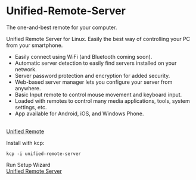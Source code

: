 # Unified-Remote-Server
The one-and-best remote for your computer.

Unified Remote Server for Linux. Easily the best way of controlling your PC from your smartphone.
  * Easily connect using WiFi (and Bluetooth coming soon).
  * Automatic server detection to easily find servers installed on your network.
  * Server password protection and encryption for added security.
  * Web-based server manager lets you configure your server from anywhere.
  * Basic Input remote to control mouse movement and keyboard input.
  * Loaded with remotes to control many media applications, tools, system settings, etc.
  * App available for Android, iOS, and Windows Phone.
<br>
<a href="https://www.unifiedremote.com">Unified Remote</a>

Install with kcp:

```
kcp -i unified-remote-server
```

Run Setup Wizard
<br>
<a href="http://localhost:9510/web/">Unified Remote Server</a>
